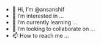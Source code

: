 - 👋 Hi, I’m @ansanshif
- 👀 I’m interested in ...
- 🌱 I’m currently learning ...
- 💞️ I’m looking to collaborate on ...
- 📫 How to reach me ...

<!---
ansanshif/ansanshif is a ✨ special ✨ repository because its `README.md` (this file) appears on your GitHub profile.
You can click the Preview link to take a look at your changes.
--->
